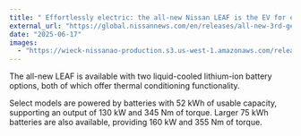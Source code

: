 ```yaml
---
title: " Effortlessly electric: the all-new Nissan LEAF is the EV for everyone"
external_url: "https://global.nissannews.com/en/releases/all-new-3rd-generation-nissan-leaf"
date: "2025-06-17"
images:
  - "https://wieck-nissanao-production.s3.us-west-1.amazonaws.com/releaseInlineImages/f301543ce5a2feab51db03cddc78e6df9f4d0060"
---
```


The all-new LEAF is available with two liquid-cooled lithium-ion battery options, both of which offer thermal conditioning functionality.

Select models are powered by batteries with 52 kWh of usable capacity, supporting an output of 130 kW and 345 Nm of torque. Larger 75 kWh batteries are also available, providing 160 kW and 355 Nm of torque.